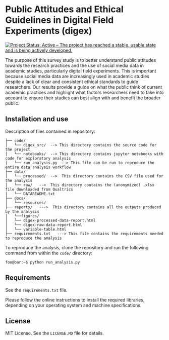 # Public Attitudes and Ethical Guidelines in Digital Field Experiments (digex)

[![Project Status: Active – The project has reached a stable, usable state and is being actively developed.](https://www.repostatus.org/badges/latest/active.svg)](https://www.repostatus.org/#active) 

The purpose of this survey study is to better understand public attitudes towards the research practices and the use of social media data in academic studies, particularly digital field experiments. This is important because social media data are increasingly used in academic studies despite a lack of clear and consistent ethical standards to guide researchers. Our results provide a guide on what the public think of current academic practices and highlight what factors researchers need to take into account to ensure their studies can best align with and benefit the broader public.

## Installation and use

Description of files contained in repository:

```
├── code/
│   └── digex_src/  --> This directory contains the source code for the project
│   └── notebooks/  --> This directory contains jupyter notebooks with code for exploratory analysis 
│   └── run_analysis.py  --> This file can be run to reproduce the entire data analysis workflow
├── data/ 
│   └── processed/  -->  This directory contains the CSV file used for the analysis
│   └── raw/   -->  This directory contains the (anonymized) .xlsx file downloaded from Qualtrics
│   └── DATAREADME.txt 
├── docs/  
│   └── resources/
├── reports/   --->  This directory contains all the outputs produced by the analysis
│   └──figures/
│   └── digex-processed-data-report.html
│   └── digex-raw-data-report.html
│   └── variable-table.html
├── requirements.txt   ---> This file contains the requirements needed to reproduce the analysis
```

To reproduce the analysis, clone the repository and run the following command from within the `code/` directory:

```console
foo@bar:~$ python run_analysis.py
```

## Requirements

See the `requirements.txt` file.

Please follow the online instructions to install the required libraries, depending on your operating system and machine specifications. 

## License

MIT License. See the `LICENSE.MD` file for details.